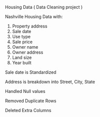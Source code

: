 Housing Data ( Data Cleaning project )

Nashville Housing Data with:
1. Property address
2. Sale date
3. Use type
4. Sale price
5. Owner name
6. Owner address
7. Land size
8. Year built


Sale date is Standardized

Address is breakdown into Street, City, State

Handled Null values 

Removed Duplicate Rows

Deleted Extra Columns
